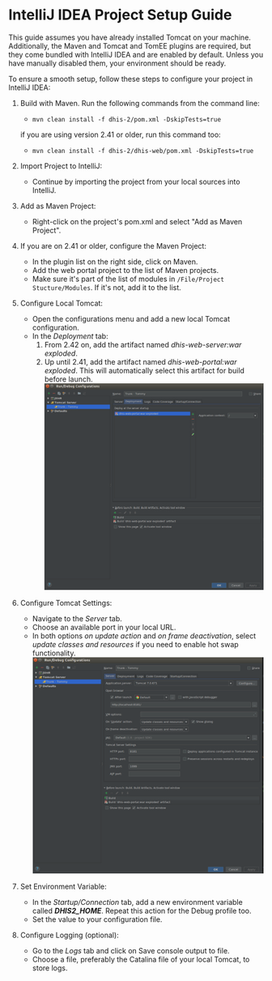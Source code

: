 # IntelliJ IDEA Project Setup Guide

This guide assumes you have already installed Tomcat on your machine. 
Additionally, the Maven and Tomcat and TomEE plugins are required, but they come bundled with IntelliJ IDEA and are enabled by default. Unless you have manually disabled them, your environment should be ready.

To ensure a smooth setup, follow these steps to configure your project in IntelliJ IDEA:

1. Build with Maven. Run the following commands from the command line:
    - `mvn clean install -f dhis-2/pom.xml -DskipTests=true`

    if you are using version 2.41 or older, run this command too:
    - `mvn clean install -f dhis-2/dhis-web/pom.xml -DskipTests=true`

2. Import Project to IntelliJ:
    - Continue by importing the project from your local sources into IntelliJ.

3. Add as Maven Project:
    - Right-click on the project's pom.xml and select "Add as Maven Project".

4. If you are on 2.41 or older, configure the Maven Project:
    - In the plugin list on the right side, click on Maven.
    - Add the web portal project to the list of Maven projects.
    - Make sure it's part of the list of modules in `/File/Project Stucture/Modules`. If it's not, add it to the list.

5. Configure Local Tomcat:
    - Open the configurations menu and add a new local Tomcat configuration.
    - In the _Deployment_ tab:
        1. From 2.42 on, add the artifact named _dhis-web-server:war exploded_. 
        2. Up until 2.41, add the artifact named _dhis-web-portal:war exploded_. 
        This will automatically select this artifact for build before launch. 
![](resources/images/deploy.png)

6. Configure Tomcat Settings:
    - Navigate to the _Server_ tab.
    - Choose an available port in your local URL.
    - In both options _on update action_ and _on frame deactivation_, select _update classes and resources_ if you need to enable hot swap functionality.
![](resources/images/tomcat-setting.png)

7. Set Environment Variable:
    - In the _Startup/Connection_ tab, add a new environment variable called ***DHIS2_HOME***. Repeat this action for the Debug profile too.
    - Set the value to your configuration file.

8. Configure Logging (optional):
    - Go to the _Logs_ tab and click on Save console output to file.
    - Choose a file, preferably the Catalina file of your local Tomcat, to store logs.